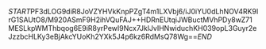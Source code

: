 $START$PF3dLOG9diR8JoVZYHVkKnpPZgT4m1LXVbj6/iJ0iYU0dLhNOV4RK9IrG1SAUtO8/M920ASmF9H2ihVQuFAJ++HDRnEUtqiJWBuctMVhPDy8wZ71MESLkpWMThbqog6E9iR8yrPewI9Ncx7JklJvIHNwiduchKH039opL3Guyr2eJzzbcHLKy3eBjAkcYUoKh2YXk5J4p6kz6RdMsQ78Wg==$END$